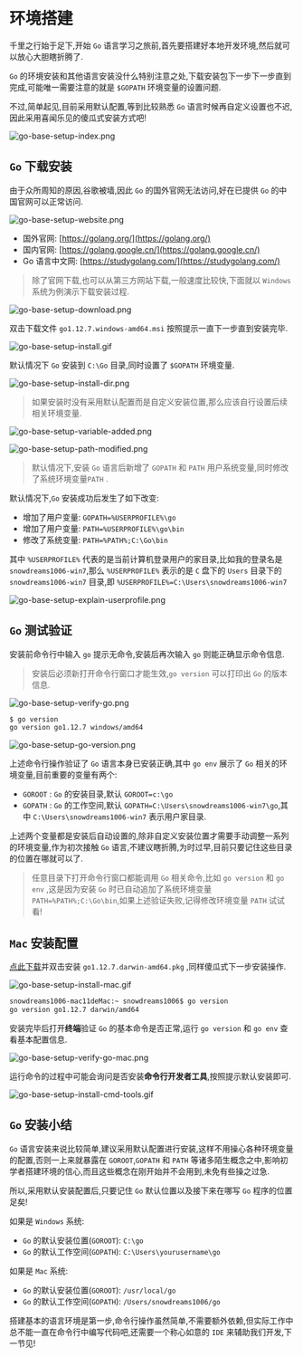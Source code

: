 # 环境搭建

千里之行始于足下,开始 `Go` 语言学习之旅前,首先要搭建好本地开发环境,然后就可以放心大胆瞎折腾了.

`Go` 的环境安装和其他语言安装没什么特别注意之处,下载安装包下一步下一步直到完成,可能唯一需要注意的就是 `$GOPATH` 环境变量的设置问题.

不过,简单起见,目前采用默认配置,等到比较熟悉 `Go` 语言时候再自定义设置也不迟,因此采用喜闻乐见的傻瓜式安装方式吧!

![go-base-setup-index.png](../images/go-base-setup-index.png)

## `Go` 下载安装

由于众所周知的原因,谷歌被墙,因此 `Go` 的国外官网无法访问,好在已提供 `Go` 的中国官网可以正常访问.

![go-base-setup-website.png](../images/go-base-setup-website.png)

- 国外官网: [https://golang.org/](https://golang.org/)
- 国内官网: [https://golang.google.cn/](https://golang.google.cn/)
- Go 语言中文网: [https://studygolang.com/](https://studygolang.com/)

> 除了官网下载,也可以从第三方网站下载,一般速度比较快,下面就以 `Windows` 系统为例演示下载安装过程.

![go-base-setup-download.png](../images/go-base-setup-download.png)

双击下载文件 `go1.12.7.windows-amd64.msi` 按照提示一直下一步直到安装完毕.

![go-base-setup-install.gif](../images/go-base-setup-install.gif)

默认情况下 `Go` 安装到 `C:\Go` 目录,同时设置了 `$GOPATH` 环境变量.

![go-base-setup-install-dir.png](../images/go-base-setup-install-dir.png)

> 如果安装时没有采用默认配置而是自定义安装位置,那么应该自行设置后续相关环境变量.

![go-base-setup-variable-added.png](../images/go-base-setup-variable-added.png)

![go-base-setup-path-modified.png](../images/go-base-setup-path-modified.png)

> 默认情况下,安装 `Go` 语言后新增了 `GOPATH` 和 `PATH` 用户系统变量,同时修改了系统环境变量`PATH` .

默认情况下,`Go` 安装成功后发生了如下改变:

- 增加了用户变量: `GOPATH=%USERPROFILE%\go` 
- 增加了用户变量: `PATH=%USERPROFILE%\go\bin`
- 修改了系统变量: `PATH=%PATH%;C:\Go\bin`

其中 `%USERPROFILE%` 代表的是当前计算机登录用户的家目录,比如我的登录名是 `snowdreams1006-win7`,那么 `%USERPROFILE%` 表示的是 `C` 盘下的 `Users` 目录下的 `snowdreams1006-win7` 目录,即 `%USERPROFILE%=C:\Users\snowdreams1006-win7`

![go-base-setup-explain-userprofile.png](../images/go-base-setup-explain-userprofile.png)

## `Go` 测试验证

安装前命令行中输入 `go` 提示无命令,安装后再次输入 `go` 则能正确显示命令信息.

> 安装后必须新打开命令行窗口才能生效,`go version` 可以打印出 `Go` 的版本信息.

![go-base-setup-verify-go.png](../images/go-base-setup-verify-go.png)

```bash
$ go version
go version go1.12.7 windows/amd64
```

![go-base-setup-go-version.png](../images/go-base-setup-go-version.png)

上述命令行操作验证了 `Go` 语言本身已安装正确,其中 `go env` 展示了 `Go` 相关的环境变量,目前重要的变量有两个:

- `GOROOT` : `Go` 的安装目录,默认 `GOROOT=c:\go`
- `GOPATH` : `Go` 的工作空间,默认 `GOPATH=C:\Users\snowdreams1006-win7\go`,其中 `C:\Users\snowdreams1006-win7` 表示用户家目录.

上述两个变量都是安装后自动设置的,除非自定义安装位置才需要手动调整一系列的环境变量,作为初次接触 `Go` 语言,不建议瞎折腾,为时过早,目前只要记住这些目录的位置在哪就可以了.

> 任意目录下打开命令行窗口都能调用 `Go` 相关命令,比如 `go version` 和 `go env` ,这是因为安装 `Go` 时已自动追加了系统环境变量 `PATH=%PATH%;C:\Go\bin`,如果上述验证失败,记得修改环境变量 `PATH` 试试看!

## `Mac` 安装配置

[点此下载](https://dl.google.com/go/go1.12.7.darwin-amd64.pkg)并双击安装 `go1.12.7.darwin-amd64.pkg` ,同样傻瓜式下一步安装操作.

![go-base-setup-install-mac.gif](../images/go-base-setup-install-mac.gif)

```bash
snowdreams1006-mac11deMac:~ snowdreams1006$ go version
go version go1.12.7 darwin/amd64
```

安装完毕后打开**终端**验证 `Go` 的基本命令是否正常,运行 `go version` 和 `go env` 查看基本配置信息.

![go-base-setup-verify-go-mac.png](../images/go-base-setup-verify-go-mac.png)

运行命令的过程中可能会询问是否安装**命令行开发者工具**,按照提示默认安装即可.

![go-base-setup-install-cmd-tools.gif](../images/go-base-setup-setup-install-cmd-tools.gif)

## `Go` 安装小结

`Go` 语言安装来说比较简单,建议采用默认配置进行安装,这样不用操心各种环境变量的配置,否则一上来就暴露在 `GOROOT`,`GOPATH` 和 `PATH` 等诸多陌生概念之中,影响初学者搭建环境的信心,而且这些概念在刚开始并不会用到,未免有些操之过急.

所以,采用默认安装配置后,只要记住 `Go` 默认位置以及接下来在哪写 `Go` 程序的位置足矣!

如果是 `Windows` 系统:

- `Go` 的默认安装位置(`GOROOT`): `C:\go`
- `Go` 的默认工作空间(`GOPATH`): `C:\Users\yourusername\go`

如果是 `Mac` 系统:

- `Go` 的默认安装位置(`GOROOT`): `/usr/local/go`
- `Go` 的默认工作空间(`GOPATH`): `/Users/snowdreams1006/go`

搭建基本的语言环境是第一步,命令行操作虽然简单,不需要额外依赖,但实际工作中总不能一直在命令行中编写代码吧,还需要一个称心如意的 `IDE` 来辅助我们开发,下一节见!

